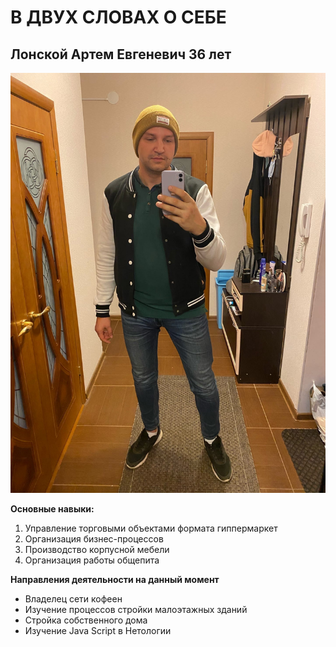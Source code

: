 # В ДВУХ СЛОВАХ О СЕБЕ
## Лонской Артем Евгеневич  36 лет
![Фото](oOc8KAD7aNg.jpg)


**Основные навыки:**
1. Управление торговыми объектами формата гиппермаркет
2. Организация бизнес-процессов
3. Производство корпусной мебели
4. Организация работы общепита

**Направления деятельности на данный момент**
- Владелец сети кофеен
- Изучение процессов стройки малоэтажных зданий
- Стройка собственного дома
- Изучение Java Script в Нетологии
